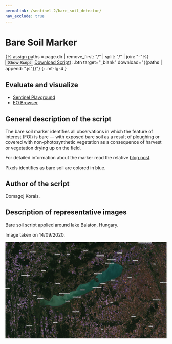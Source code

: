 ```yaml
---
permalink: /sentinel-2/bare_soil_detector/
nav_exclude: true
---
```


# Bare Soil Marker

{% assign paths = page.dir | remove_first: "/" | split: "/" | join: "-"%}
<button class="btn btn-primary" id="toggle-script" onclick="toggleScript()">Show Script</button>
[Download Script](script.js){: .btn target="_blank" download="{{paths | append: ".js"}}"}
{: .mt-lg-4 }

<div id="script" style="display:none;"> 
{% highlight javascript %}
{% include_relative script.js %}
{% endhighlight %}
</div>

## Evaluate and visualize
 - [Sentinel Playground](https://apps.sentinel-hub.com/sentinel-playground/?source=S2&lat=46.95448061777255&lng=17.67425537109375&zoom=10&preset=CUSTOM&layers=B01,B02,B03&maxcc=58&gain=1.0&gamma=1.0&time=2020-03-01%7C2020-09-14&atmFilter=&showDates=false&evalscript=&evalscripturl=https://raw.githubusercontent.com/sentinel-hub/custom-scripts/master/sentinel-2/bare_soil_detector/script.js)
 - [EO Browser](https://apps.sentinel-hub.com/eo-browser/?zoom=10&lat=46.81839&lng=17.48337&themeId=DEFAULT-THEME&datasetId=S2L2A&fromTime=2020-09-14T00%3A00%3A00.000Z&toTime=2020-09-14T23%3A59%3A59.999Z&visualizationUrl=https%3A%2F%2Fservices.sentinel-hub.com%2Fogc%2Fwms%2Fbd86bcc0-f318-402b-a145-015f85b9427e&evalscripturl=https%3A%2F%2Fraw.githubusercontent.com%2Fsentinel-hub%2Fcustom-scripts%2Fmaster%2Fsentinel-2%2Fbare_soil_detector%2Fscript.js#custom-script)

## General description of the script
The bare soil marker identifies all observations in which the feature of interest (FOI) is bare — with exposed bare soil as a result of ploughing or covered with non-photosynthetic vegetation as a consequence of harvest or vegetation drying up on the field.

For detailed information about the marker read the relative [blog post](https://medium.com/sentinel-hub/area-monitoring-bare-soil-marker-608bc95712ae).

Pixels identifies as bare soil are colored in blue.

## Author of the script

Domagoj Korais.

## Description of representative images

Bare soil script applied around lake Balaton, Hungary.

Image taken on 14/09/2020.

![Bare soil script applied around lake Balaton, Hungary](fig/balaton_bare_soil_2020_09_14.png)